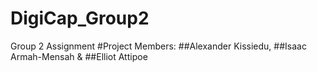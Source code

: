 # DigiCap_Group2
Group 2 Assignment
#Project Members: 
##Alexander Kissiedu, 
##Isaac Armah-Mensah & 
##Elliot Attipoe
